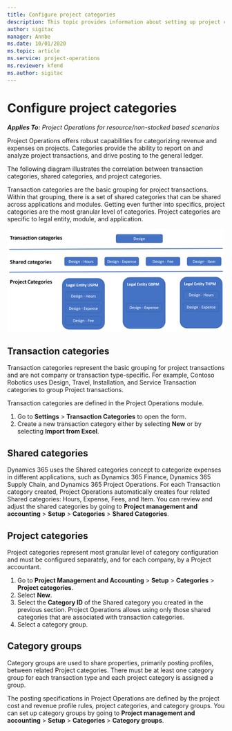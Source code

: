 ```yaml
---
title: Configure project categories
description: This topic provides information about setting up project categories.
author: sigitac
manager: Annbe
ms.date: 10/01/2020
ms.topic: article
ms.service: project-operations
ms.reviewer: kfend 
ms.author: sigitac
---
```


# Configure project categories

_**Applies To:** Project Operations for resource/non-stocked based scenarios_

Project Operations offers robust capabilities for categorizing revenue and expenses on projects. Categories provide the ability to report on and analyze project transactions, and drive posting to the general ledger.

The following diagram illustrates the correlation between transaction categories, shared categories, and project categories. 

Transaction categories are the basic grouping for project transactions. Within that grouping, there is a set of shared categories that can be shared across applications and modules. Getting even further into specifics, project categories are the most granular level of categories. Project categories are specific to legal entity, module, and application.

![Correlation between transaction categories, shared categories, and project categories](media/project-categories.png)

## Transaction categories

Transaction categories represent the basic grouping for project transactions and are not company or transaction type-specific. For example, Contoso Robotics uses Design, Travel, Installation, and Service Transaction categories to group Project transactions.

Transaction categories are defined in the Project Operations module. 
1. Go to **Settings** \> **Transaction Categories** to open the form. 
2. Create a new transaction category either by selecting **New** or by selecting **Import from Excel**.

## Shared categories

Dynamics 365 uses the Shared categories concept to categorize expenses in different applications, such as Dynamics 365 Finance, Dynamics 365 Supply Chain, and Dynamics 365 Project Operations. For each Transaction category created, Project Operations automatically creates four related Shared categories: Hours, Expense, Fees, and Item. You can review and adjust the shared categories by going to **Project management and accounting** \> **Setup** \> **Categories** \> **Shared Categories**.

## Project categories

Project categories represent most granular level of category configuration and must be configured separately, and for each company, by a Project accountant.

1. Go to **Project Management and Accounting** \> **Setup** \> **Categories** \> **Project categories**.
2. Select **New**.
3. Select the **Category ID** of the Shared category you created in the previous section. Project Operations allows using only those shared categories that are associated with transaction categories.
4. Select a category group.

## Category groups

Category groups are used to share properties, primarily posting profiles, between related Project categories. There must be at least one category group for each transaction type and each project category is assigned a group.

The posting specifications in Project Operations are defined by the project cost and revenue profile rules, project categories, and category groups. You can set up category groups by going to **Project management and accounting** \> **Setup** \> **Categories** \> **Category groups**.
